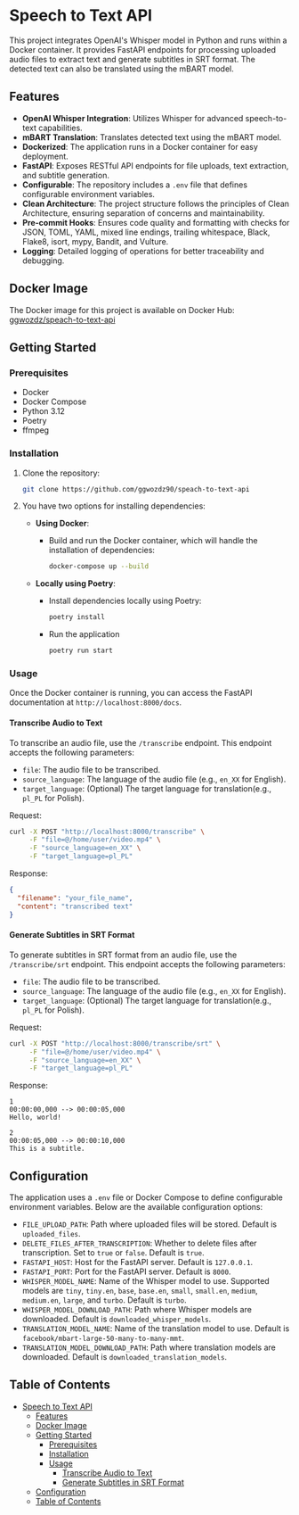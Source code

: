 # Speech to Text API

This project integrates OpenAI's Whisper model in Python and runs within a Docker container. It provides FastAPI endpoints for processing uploaded audio files to extract text and generate subtitles in SRT format. The detected text can also be translated using the mBART model.

## Features

- **OpenAI Whisper Integration**: Utilizes Whisper for advanced speech-to-text capabilities.
- **mBART Translation**: Translates detected text using the mBART model.
- **Dockerized**: The application runs in a Docker container for easy deployment.
- **FastAPI**: Exposes RESTful API endpoints for file uploads, text extraction, and subtitle generation.
- **Configurable**: The repository includes a `.env` file that defines configurable environment variables.
- **Clean Architecture**: The project structure follows the principles of Clean Architecture, ensuring separation of concerns and maintainability.
- **Pre-commit Hooks**: Ensures code quality and formatting with checks for JSON, TOML, YAML, mixed line endings, trailing whitespace, Black, Flake8, isort, mypy, Bandit, and Vulture.
- **Logging**: Detailed logging of operations for better traceability and debugging.

## Docker Image

The Docker image for this project is available on Docker Hub: [ggwozdz/speach-to-text-api](https://hub.docker.com/r/ggwozdz/speach-to-text-api)

## Getting Started

### Prerequisites

- Docker
- Docker Compose
- Python 3.12
- Poetry
- ffmpeg

### Installation

1. Clone the repository:

    ```sh
    git clone https://github.com/ggwozdz90/speach-to-text-api
    ```

2. You have two options for installing dependencies:

    - **Using Docker**:
        - Build and run the Docker container, which will handle the installation of dependencies:

            ```sh
            docker-compose up --build
            ```

    - **Locally using Poetry**:
        - Install dependencies locally using Poetry:

            ```sh
            poetry install
            ```

        - Run the application

            ```sh
            poetry run start
            ```

### Usage

Once the Docker container is running, you can access the FastAPI documentation at `http://localhost:8000/docs`.

#### Transcribe Audio to Text

To transcribe an audio file, use the `/transcribe` endpoint. This endpoint accepts the following parameters:

- `file`: The audio file to be transcribed.
- `source_language`: The language of the audio file (e.g., `en_XX` for English).
- `target_language`: (Optional) The target language for translation(e.g., `pl_PL` for Polish).

Request:

```sh
curl -X POST "http://localhost:8000/transcribe" \
     -F "file=@/home/user/video.mp4" \
     -F "source_language=en_XX" \
     -F "target_language=pl_PL"
```

Response:

```json
{
  "filename": "your_file_name",
  "content": "transcribed text"
}
```

#### Generate Subtitles in SRT Format

To generate subtitles in SRT format from an audio file, use the `/transcribe/srt` endpoint. This endpoint accepts the following parameters:

- `file`: The audio file to be transcribed.
- `source_language`: The language of the audio file (e.g., `en_XX` for English).
- `target_language`: (Optional) The target language for translation(e.g., `pl_PL` for Polish).

Request:

```sh
curl -X POST "http://localhost:8000/transcribe/srt" \
     -F "file=@/home/user/video.mp4" \
     -F "source_language=en_XX" \
     -F "target_language=pl_PL"
```

Response:

```plaintext
1
00:00:00,000 --> 00:00:05,000
Hello, world!

2
00:00:05,000 --> 00:00:10,000
This is a subtitle.
```

## Configuration

The application uses a `.env` file or Docker Compose to define configurable environment variables. Below are the available configuration options:

- `FILE_UPLOAD_PATH`: Path where uploaded files will be stored. Default is `uploaded_files`.
- `DELETE_FILES_AFTER_TRANSCRIPTION`: Whether to delete files after transcription. Set to `true` or `false`. Default is `true`.
- `FASTAPI_HOST`: Host for the FastAPI server. Default is `127.0.0.1`.
- `FASTAPI_PORT`: Port for the FastAPI server. Default is `8000`.
- `WHISPER_MODEL_NAME`: Name of the Whisper model to use. Supported models are `tiny`, `tiny.en`, `base`, `base.en`, `small`, `small.en`, `medium`, `medium.en`, `large`, and `turbo`. Default is `turbo`.
- `WHISPER_MODEL_DOWNLOAD_PATH`: Path where Whisper models are downloaded. Default is `downloaded_whisper_models`.
- `TRANSLATION_MODEL_NAME`: Name of the translation model to use. Default is `facebook/mbart-large-50-many-to-many-mmt`.
- `TRANSLATION_MODEL_DOWNLOAD_PATH`: Path where translation models are downloaded. Default is `downloaded_translation_models`.

## Table of Contents

- [Speech to Text API](#speech-to-text-api)
  - [Features](#features)
  - [Docker Image](#docker-image)
  - [Getting Started](#getting-started)
    - [Prerequisites](#prerequisites)
    - [Installation](#installation)
    - [Usage](#usage)
      - [Transcribe Audio to Text](#transcribe-audio-to-text)
      - [Generate Subtitles in SRT Format](#generate-subtitles-in-srt-format)
  - [Configuration](#configuration)
  - [Table of Contents](#table-of-contents)
